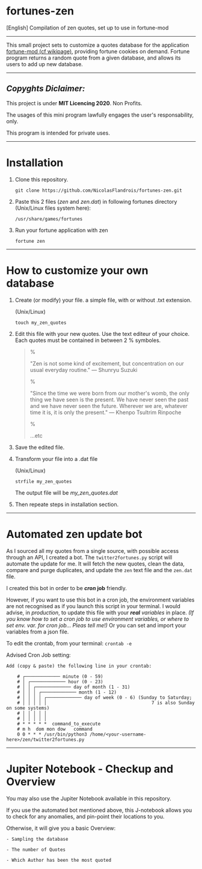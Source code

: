 # fortunes-zen
[English] Compilation of zen quotes, set up to use in fortune-mod

************************

This small project sets to customize a quotes database for the application [fortune-mod (cf wikipage)](https://en.wikipedia.org/wiki/Fortune_%28Unix%29), providing fortune cookies on demand.
Fortune program returns a random quote from a given database, and allows its users to add up new database.

-------------------------
## ***Copyghts Diclaimer:***
This project is under **MIT Licencing 2020**. Non Profits.

The usages of this mini program lawfully engages the user's responsability, only.

This program is intended for private uses.

----------------------------
# Installation

1. Clone this repository.

    `git clone https://github.com/NicolasFlandrois/fortunes-zen.git`

2. Paste this 2 files (*zen* and *zen.dat*) in following fortunes directory (Unix/Linux files system here):

    `/usr/share/games/fortunes`

3. Run your fortune application with zen

    `fortune zen`

-------------------------------------
# How to customize your own database

1. Create (or modify) your file. a simple file, with or without .txt extension.

    (Unix/Linux)

    `touch my_zen_quotes`

2. Edit this file with your new quotes. Use the text editeur of your choice. Each quotes must be contained in between 2 % symboles.

    >
    >%
    >
    >"Zen is not some kind of excitement, but concentration on our usual everyday routine."
    > — Shunryu Suzuki
    >
    >%
    >
    >"Since the time we were born from our mother's womb, the only thing we have seen is the present. We have never seen the past and we have never seen the future. Wherever we are, whatever time it is, it is only the present."
    > — Khenpo Tsultrim Rinpoche
    >
    >%
    >
    >...etc

3. Save the edited file.

4. Transform your file into a .dat file

    (Unix/Linux)

    `strfile my_zen_quotes`

    The output file will be *my_zen_quotes.dat*

5. Then repeate steps in installation section.

-------------------------------------
# Automated zen update bot

As I sourced all my quotes from a single source, with possible access through an API, I created a bot.
The `twitter2fortunes.py` script will automate the update for me.
It will fetch the new quotes, clean the data, compare and purge duplicates, and update the `zen` text file and the `zen.dat` file.

I created this bot in order to be ***cron* job** friendly.

However, if you want to use this bot in a cron job, the environment variables are not recognised as if you launch this script in your terminal. I would advise, in *production*, to update this file with your ***real** variables* in place. *(If you know how to set a cron job to use environment variables, or where to set env. var. for cron job... Pleas tell me!)* Or you can set and import your variables from a json file.

To edit the crontab, from your terminal: `crontab -e`

Advised Cron Job setting:

    Add (copy & paste) the following line in your crontab:

        # ┌───────────── minute (0 - 59)
        # │ ┌───────────── hour (0 - 23)
        # │ │ ┌───────────── day of month (1 - 31)
        # │ │ │ ┌───────────── month (1 - 12)
        # │ │ │ │ ┌───────────── day of week (0 - 6) (Sunday to Saturday;
        # │ │ │ │ │                                       7 is also Sunday on some systems)
        # │ │ │ │ │
        # │ │ │ │ │
        # * * * * *  command_to_execute
        # m h  dom mon dow   command
        0 0 * * * /usr/bin/python3 /home/<your-username-here>/zen/twitter2fortunes.py

-------------------------------------
# Jupiter Notebook - Checkup and Overview

You may also use the Jupiter Notebook available in this repository.

If you use the automated bot mentioned above, this J-notebook allows you to check for any anomalies, and pin-point their locations to you.

Otherwise, it will give you a basic Overview:

    - Sampling the database

    - The number of Quotes

    - Which Author has been the most quoted
